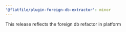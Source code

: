 ```yaml
---
'@flatfile/plugin-foreign-db-extractor': minor
---
```


This release reflects the foreign db refactor in platform
